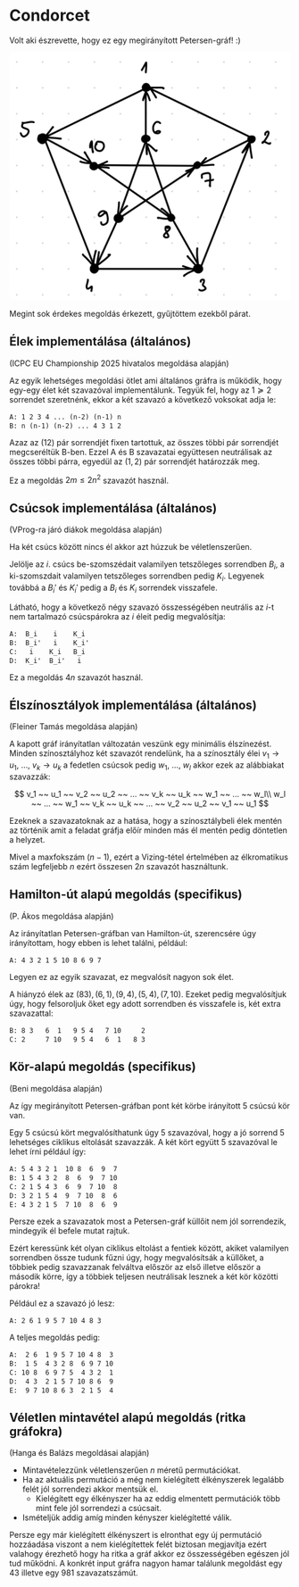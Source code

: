 # Condorcet

Volt aki észrevette, hogy ez egy megirányított Petersen-gráf! :)

![](./petersen.png)

Megint sok érdekes megoldás érkezett, gyűjtöttem ezekből párat.

## Élek implementálása (általános)

(ICPC EU Championship 2025 hivatalos megoldása alapján)

Az egyik lehetséges megoldási ötlet ami általános gráfra is működik, hogy egy-egy
élet két szavazóval implementálunk. Tegyük fel, hogy az $1 \succcurlyeq 2$ sorrendet szeretnénk,
ekkor a két szavazó a következő voksokat adja le:

```
A: 1 2 3 4 ... (n-2) (n-1) n
B: n (n-1) (n-2) ... 4 3 1 2
```

Azaz az $(1 2)$ pár sorrendjét fixen tartottuk,
az összes többi pár sorrendjét megcseréltük
B-ben. Ezzel A és B szavazatai együttesen
neutrálisak az összes többi párra, egyedül
az $(1,2)$ pár sorrendjét határozzák meg.

Ez a megoldás $2m \leq 2n^2$ szavazót használ.

## Csúcsok implementálása (általános)

(VProg-ra járó diákok megoldása alapján)

Ha két csúcs között nincs él akkor azt húzzuk be véletlenszerűen.

Jelölje az $i.$ csúcs be-szomszédait valamilyen tetszőleges sorrendben $B_i$, a ki-szomszdait valamilyen tetszőleges sorrendben pedig $K_i$.
Legyenek továbbá a $B_i'$ és $K_i'$ pedig a $B_i$ és $K_i$ sorrendek visszafele.

Látható, hogy a következő négy szavazó összességében neutrális az $i$-t nem tartalmazó csúcspárokra az $i$ éleit pedig megvalósítja:

```
A:  B_i    i    K_i
B:  B_i'   i    K_i'
C:   i    K_i   B_i
D:  K_i'  B_i'   i
```

Ez a megoldás $4n$ szavazót használ.

## Élszínosztályok implementálása (általános)

(Fleiner Tamás megoldása alapján)

A kapott gráf irányítatlan változatán veszünk egy minimális élszínezést. Minden színosztályhoz két szavazót rendelünk, ha a színosztály élei $v_1 \rightarrow u_1,~\dots,~v_k \rightarrow u_k$ a fedetlen csúcsok pedig $w_1,~\dots,~w_l$ akkor ezek az alábbiakat szavazzák:

$$
v_1 ~~ u_1 ~~ v_2 ~~ u_2 ~~ ... ~~ v_k ~~ u_k ~~ w_1 ~~ ... ~~ w_l\\
w_l ~~ ... ~~ w_1 ~~ v_k ~~ u_k ~~ ... ~~ v_2 ~~ u_2 ~~ v_1 ~~ u_1
$$

Ezeknek a szavazatoknak az a hatása, hogy a színosztálybeli élek mentén az történik amit a feladat gráfja előír minden más él mentén pedig döntetlen a helyzet.

Mivel a maxfokszám $(n-1)$, ezért a Vizing-tétel értelmében az élkromatikus szám legfeljebb $n$ ezért összesen $2n$ szavazót használtunk.

## Hamilton-út alapú megoldás (specifikus)

(P. Ákos megoldása alapján)

Az irányítatlan Petersen-gráfban van Hamilton-út, szerencsére úgy irányítottam, hogy ebben is lehet találni, például:

```
A: 4 3 2 1 5 10 8 6 9 7
```

Legyen ez az egyik szavazat, ez megvalósít nagyon sok élet.

A hiányzó élek az $(8 3), (6,1), (9,4), (5,4), (7, 10)$. Ezeket pedig megvalósítjuk úgy, hogy felsoroljuk őket egy adott sorrendben és visszafele is, két extra szavazattal:

```
B: 8 3   6  1   9 5 4   7 10     2
C: 2     7 10   9 5 4   6  1   8 3
```

## Kör-alapú megoldás (specifikus)

(Beni megoldása alapján)

Az így megirányított Petersen-gráfban pont két körbe irányított 5 csúcsú kör van.

Egy $5$ csúcsú kört megvalósíthatunk úgy $5$ szavazóval, hogy a jó sorrend $5$ lehetséges ciklikus eltolását szavazzák. A két kört együtt $5$ szavazóval le lehet írni például így:

```
A: 5 4 3 2 1  10 8  6  9  7
B: 1 5 4 3 2  8  6  9  7 10
C: 2 1 5 4 3  6  9  7 10  8
D: 3 2 1 5 4  9  7 10  8  6
E: 4 3 2 1 5  7 10  8  6  9
```

Persze ezek a szavazatok most a Petersen-gráf küllőit nem jól sorrendezik, mindegyik él befele mutat rajtuk.

Ezért keressünk két olyan ciklikus eltolást a fentiek között,
akiket valamilyen sorrendben össze tudunk fűzni úgy, hogy megvalósítsák a küllőket, a többiek pedig szavazzanak
felváltva először az első illetve először a második körre,
így a többiek teljesen neutrálisak lesznek a két kör közötti párokra!

Például ez a szavazó jó lesz:
```
A: 2 6 1 9 5 7 10 4 8 3
```

A teljes megoldás pedig:
```
A:  2 6  1 9 5 7 10 4 8  3
B:  1 5  4 3 2 8  6 9 7 10
C: 10 8  6 9 7 5  4 3 2  1
D:  4 3  2 1 5 7 10 8 6  9
E:  9 7 10 8 6 3  2 1 5  4
```

## Véletlen mintavétel alapú megoldás (ritka gráfokra)

(Hanga és Balázs megoldásai alapján)

- Mintavételezzünk véletlenszerűen $n$ méretű permutációkat.
- Ha az aktuális permutáció a még nem kielégített élkényszerek legalább felét jól sorrendezi akkor mentsük el.
  - Kielégített egy élkényszer ha az eddig elmentett permutációk több mint fele jól sorrendezi a csúcsait.
- Ismételjük addig amíg minden kényszer kielégítetté válik.

Persze egy már kielégített élkényszert is elronthat egy új permutáció hozzáadása viszont a nem kielégítettek felét biztosan megjavítja ezért valahogy érezhető hogy ha ritka a gráf akkor ez összességében egészen jól tud működni. A konkrét input gráfra nagyon hamar találunk megoldást egy 43 illetve egy 981 szavazatszámút.
